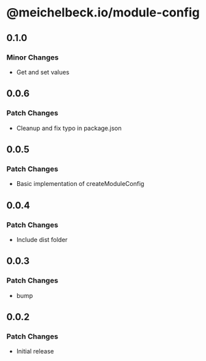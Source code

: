 # @meichelbeck.io/module-config

## 0.1.0

### Minor Changes

- Get and set values

## 0.0.6

### Patch Changes

- Cleanup and fix typo in package.json

## 0.0.5

### Patch Changes

- Basic implementation of createModuleConfig

## 0.0.4

### Patch Changes

- Include dist folder

## 0.0.3

### Patch Changes

- bump

## 0.0.2

### Patch Changes

- Initial release
